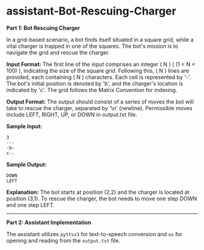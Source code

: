# assistant-Bot-Rescuing-Charger

**Part 1: Bot Rescuing Charger**

In a grid-based scenario, a bot finds itself situated in a square grid, while a vital charger is trapped in one of the squares. The bot's mission is to navigate the grid and rescue the charger.

**Input Format:**
The first line of the input comprises an integer \( N \) ( \(1 < N < 100\) ), indicating the size of the square grid. Following this, \( N \) lines are provided, each containing \( N \) characters. Each cell is represented by '-'. The bot's initial position is denoted by 'b', and the charger's location is indicated by 'c'. The grid follows the Matrix Convention for indexing.

**Output Format:**
The output should consist of a series of moves the bot will take to rescue the charger, separated by '\n' (newline). Permissible moves include LEFT, RIGHT, UP, or DOWN in output.txt file.

**Sample Input:**
```
3
---
-b-
c--
```

**Sample Output:**
```
DOWN
LEFT
```

**Explanation:**
The bot starts at position (2,2) and the charger is located at position (3,1). To rescue the charger, the bot needs to move one step DOWN and one step LEFT.

---

**Part 2: Assistant Implementation**

The assistant utilizes `pyttsx3` for text-to-speech conversion and `os` for opening and reading from the `output.txt` file.
